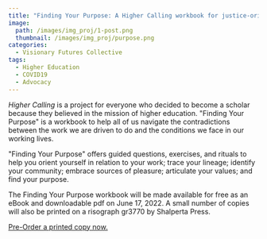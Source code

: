 ```yaml
---
title: "Finding Your Purpose: A Higher Calling workbook for justice-oriented scholars in an unjust world"
image: 
  path: /images/img_proj/1-post.png
  thumbnail: /images/img_proj/purpose.png
categories:
  - Visionary Futures Collective
tags:
  - Higher Education
  - COVID19
  - Advocacy
---
```


*Higher Calling* is a project for everyone who decided to become a scholar because they believed in the mission of higher education. "Finding Your Purpose" is a workbook to help all of us navigate the contradictions between the work we are driven to do and the conditions we face in our working lives.

"Finding Your Purpose" offers guided questions, exercises, and rituals to help you orient yourself in relation to your work; trace your lineage; identify your community; embrace sources of pleasure; articulate your values; and find your purpose.

The Finding Your Purpose workbook will be made available for free as an eBook and downloadable pdf on June 17, 2022. A small number of copies will also be printed on a risograph gr3770 by Shalperta Press. 

[Pre-Order a printed copy now.](https://square.link/u/LJQuKeHX)